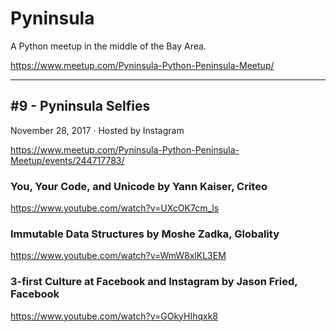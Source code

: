 # Pyninsula

A Python meetup in the middle of the Bay Area.

<https://www.meetup.com/Pyninsula-Python-Peninsula-Meetup/>

---

## #9 - Pyninsula Selfies

November 28, 2017 &middot; Hosted by Instagram

https://www.meetup.com/Pyninsula-Python-Peninsula-Meetup/events/244717783/

### You, Your Code, and Unicode by Yann Kaiser, Criteo

https://www.youtube.com/watch?v=UXcOK7cm_ls

### Immutable Data Structures by Moshe Zadka, Globality

https://www.youtube.com/watch?v=WmW8xlKL3EM

### 3-first Culture at Facebook and Instagram by Jason Fried, Facebook

https://www.youtube.com/watch?v=GOkyHIhqxk8
